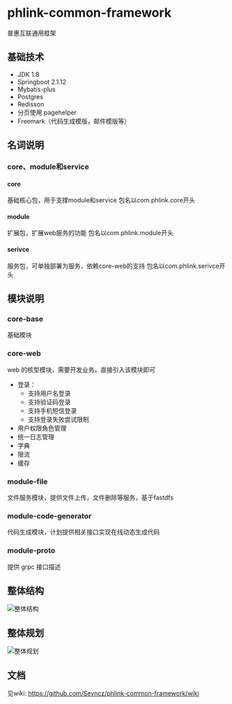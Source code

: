 # phlink-common-framework
普惠互联通用框架

## 基础技术
- JDK 1.8
- Springboot 2.1.12
- Mybatis-plus
- Postgres
- Redisson
- 分页使用 pagehelper
- Freemark（代码生成模版，邮件模版等）

## 名词说明
### core、module和service
#### core
基础核心包，用于支撑module和service
包名以com.phlink.core开头
#### module
扩展包，扩展web服务的功能
包名以com.phlink.module开头
#### serivce
服务包，可单独部署为服务，依赖core-web的支持
包名以com.phlink.serivce开头
 
## 模块说明
### core-base
基础模块
### core-web
web 的核型模块，需要开发业务，直接引入该模块即可
- 登录：
    - 支持用户名登录
    - 支持验证码登录
    - 支持手机短信登录
    - 支持登录失败尝试限制 
- 用户权限角色管理
- 统一日志管理
- 字典
- 限流
- 缓存
### module-file
文件服务模块，提供文件上传，文件删除等服务，基于fastdfs
### module-code-generator
代码生成模块，计划提供相关接口实现在线动态生成代码
### module-proto
提供 grpc 接口描述

## 整体结构
![整体结构](https://github.com/Sevncz/phlink-common-framework/blob/master/doc/base1.png)

## 整体规划
![整体规划](https://github.com/Sevncz/phlink-common-framework/blob/master/doc/base2.png)

## 文档
见wiki: https://github.com/Sevncz/phlink-common-framework/wiki